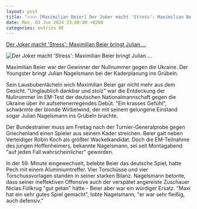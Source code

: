 ```yaml
---
layout: post
title: "🔥🔥🔥 [Maximilian Beier] Der Joker macht 'Stress': Maximilian Beier bringt Julian ..."
date: Mon, 03 Jun 2024 23:00:00 +0200
categories: entries DE
---
```

[Der Joker macht 'Stress': Maximilian Beier bringt Julian ...](https://www.spox.com/de/sport/fussball/dfb-team/2406/News/der-joker-macht-stress-maximilian-beier-bringt-julian-nagelsmann-ins-gruebeln.html)

![Der Joker macht 'Stress': Maximilian Beier bringt Julian ...](https://www.spox.com/de/sport/fussball/dfb-team/2406/Bilder/1600/beier-1200_1600x900.jpg)

Maximilian Beier war der Gewinner der Nullnummer gegen die Ukraine. Der Youngster bringt Julian Nagelsmann bei der Kaderplanung ins Grübeln.

Sein Lausbubenlächeln wich Maximilian Beier gar nicht mehr aus dem Gesicht. "Unglaublich dankbar und stolz" war die Entdeckung der Nullnummer im EM-Test der deutschen Nationalmannschaft gegen die Ukraine über ihr aufsehenerregendes Debüt. "Ein krasses Gefühl", schwärmte der blonde Wirbelwind, der mit seinem gelungene Einstand sogar Julian Nagelsmann ins Grübeln brachte.

Der Bundestrainer muss am Freitag nach der Turnier-Generalprobe gegen Griechenland einen Spieler aus seinem Kader streichen. Beier galt neben Verteidiger Robin Koch als größter Wackelkandidat. Doch die EM-Teilnahme des jungen Hoffenheimers, bekannte Nagelsmann, sei seit Montagabend "auf jeden Fall wahrscheinlicher" geworden.

In der 59. Minute eingewechselt, belebte Beier das deutsche Spiel, hatte Pech mit einem Aluminiumtreffer. Vier Torschüsse und vier Torschussvorlagen standen in seiner starken Bilanz. Nagelsmann betonte, dass seiner ineffektiven Offensive auch der verspätet angereiste Zuschauer Niclas Füllkrug "gut getan" hätte - Beier aber war ein würdiger Ersatz. "Maxi hat ein sehr gutes Spiel gemacht", lobte Nagelsmann, "er war sehr fleißig, auch defensiv."

